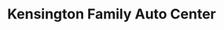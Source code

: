 ---
title: "Kensington Family Auto Center"
url: /berlin/kensington-family-auto-center/
shop: car repair
---
